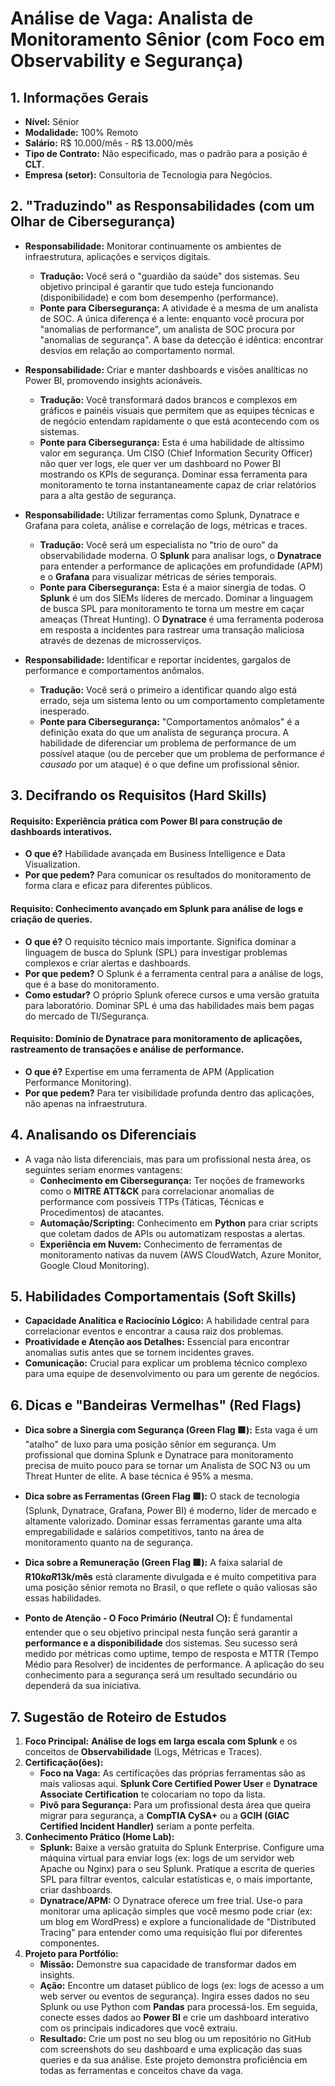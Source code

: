 # Análise de Vaga: Analista de Monitoramento Sênior (com Foco em Observability e Segurança)

## 1. Informações Gerais
* **Nível:** Sênior
* **Modalidade:** 100% Remoto
* **Salário:** R$ 10.000/mês - R$ 13.000/mês
* **Tipo de Contrato:** Não especificado, mas o padrão para a posição é **CLT**.
* **Empresa (setor):** Consultoria de Tecnologia para Negócios.

## 2. "Traduzindo" as Responsabilidades (com um Olhar de Cibersegurança)

* **Responsabilidade:** Monitorar continuamente os ambientes de infraestrutura, aplicações e serviços digitais.
    * **Tradução:** Você será o "guardião da saúde" dos sistemas. Seu objetivo principal é garantir que tudo esteja funcionando (disponibilidade) e com bom desempenho (performance).
    * **Ponte para Cibersegurança:** A atividade é a mesma de um analista de SOC. A única diferença é a lente: enquanto você procura por "anomalias de performance", um analista de SOC procura por "anomalias de segurança". A base da detecção é idêntica: encontrar desvios em relação ao comportamento normal.

* **Responsabilidade:** Criar e manter dashboards e visões analíticas no Power BI, promovendo insights acionáveis.
    * **Tradução:** Você transformará dados brancos e complexos em gráficos e painéis visuais que permitem que as equipes técnicas e de negócio entendam rapidamente o que está acontecendo com os sistemas.
    * **Ponte para Cibersegurança:** Esta é uma habilidade de altíssimo valor em segurança. Um CISO (Chief Information Security Officer) não quer ver logs, ele quer ver um dashboard no Power BI mostrando os KPIs de segurança. Dominar essa ferramenta para monitoramento te torna instantaneamente capaz de criar relatórios para a alta gestão de segurança.

* **Responsabilidade:** Utilizar ferramentas como Splunk, Dynatrace e Grafana para coleta, análise e correlação de logs, métricas e traces.
    * **Tradução:** Você será um especialista no "trio de ouro" da observabilidade moderna. O **Splunk** para analisar logs, o **Dynatrace** para entender a performance de aplicações em profundidade (APM) e o **Grafana** para visualizar métricas de séries temporais.
    * **Ponte para Cibersegurança:** Esta é a maior sinergia de todas. O **Splunk** é um dos SIEMs líderes de mercado. Dominar a linguagem de busca SPL para monitoramento te torna um mestre em caçar ameaças (Threat Hunting). O **Dynatrace** é uma ferramenta poderosa em resposta a incidentes para rastrear uma transação maliciosa através de dezenas de microsserviços.

* **Responsabilidade:** Identificar e reportar incidentes, gargalos de performance e comportamentos anômalos.
    * **Tradução:** Você será o primeiro a identificar quando algo está errado, seja um sistema lento ou um comportamento completamente inesperado.
    * **Ponte para Cibersegurança:** "Comportamentos anômalos" é a definição exata do que um analista de segurança procura. A habilidade de diferenciar um problema de performance de um possível ataque (ou de perceber que um problema de performance *é causado* por um ataque) é o que define um profissional sênior.

## 3. Decifrando os Requisitos (Hard Skills)

#### Requisito: Experiência prática com Power BI para construção de dashboards interativos.
* **O que é?** Habilidade avançada em Business Intelligence e Data Visualization.
* **Por que pedem?** Para comunicar os resultados do monitoramento de forma clara e eficaz para diferentes públicos.

#### Requisito: Conhecimento avançado em Splunk para análise de logs e criação de queries.
* **O que é?** O requisito técnico mais importante. Significa dominar a linguagem de busca do Splunk (SPL) para investigar problemas complexos e criar alertas e dashboards.
* **Por que pedem?** O Splunk é a ferramenta central para a análise de logs, que é a base do monitoramento.
* **Como estudar?** O próprio Splunk oferece cursos e uma versão gratuita para laboratório. Dominar SPL é uma das habilidades mais bem pagas do mercado de TI/Segurança.

#### Requisito: Domínio de Dynatrace para monitoramento de aplicações, rastreamento de transações e análise de performance.
* **O que é?** Expertise em uma ferramenta de APM (Application Performance Monitoring).
* **Por que pedem?** Para ter visibilidade profunda dentro das aplicações, não apenas na infraestrutura.

## 4. Analisando os Diferenciais
* A vaga não lista diferenciais, mas para um profissional nesta área, os seguintes seriam enormes vantagens:
    * **Conhecimento em Cibersegurança:** Ter noções de frameworks como o **MITRE ATT&CK** para correlacionar anomalias de performance com possíveis TTPs (Táticas, Técnicas e Procedimentos) de atacantes.
    * **Automação/Scripting:** Conhecimento em **Python** para criar scripts que coletam dados de APIs ou automatizam respostas a alertas.
    * **Experiência em Nuvem:** Conhecimento de ferramentas de monitoramento nativas da nuvem (AWS CloudWatch, Azure Monitor, Google Cloud Monitoring).

## 5. Habilidades Comportamentais (Soft Skills)
* **Capacidade Analítica e Raciocínio Lógico:** A habilidade central para correlacionar eventos e encontrar a causa raiz dos problemas.
* **Proatividade e Atenção aos Detalhes:** Essencial para encontrar anomalias sutis antes que se tornem incidentes graves.
* **Comunicação:** Crucial para explicar um problema técnico complexo para uma equipe de desenvolvimento ou para um gerente de negócios.

## 6. Dicas e "Bandeiras Vermelhas" (Red Flags)

* **Dica sobre a Sinergia com Segurança (Green Flag 🟩):** Esta vaga é um "atalho" de luxo para uma posição sênior em segurança. Um profissional que domina Splunk e Dynatrace para monitoramento precisa de muito pouco para se tornar um Analista de SOC N3 ou um Threat Hunter de elite. A base técnica é 95% a mesma.

* **Dica sobre as Ferramentas (Green Flag 🟩):** O stack de tecnologia (Splunk, Dynatrace, Grafana, Power BI) é moderno, líder de mercado e altamente valorizado. Dominar essas ferramentas garante uma alta empregabilidade e salários competitivos, tanto na área de monitoramento quanto na de segurança.

* **Dica sobre a Remuneração (Green Flag 🟩):** A faixa salarial de **R$10k a R$13k/mês** está claramente divulgada e é muito competitiva para uma posição sênior remota no Brasil, o que reflete o quão valiosas são essas habilidades.

* **Ponto de Atenção - O Foco Primário (Neutral ⚪️):** É fundamental entender que o seu objetivo principal nesta função será garantir a **performance e a disponibilidade** dos sistemas. Seu sucesso será medido por métricas como uptime, tempo de resposta e MTTR (Tempo Médio para Resolver) de incidentes de performance. A aplicação do seu conhecimento para a segurança será um resultado secundário ou dependerá da sua iniciativa.

## 7. Sugestão de Roteiro de Estudos
1.  **Foco Principal:** **Análise de logs em larga escala com Splunk** e os conceitos de **Observabilidade** (Logs, Métricas e Traces).
2.  **Certificação(ões):**
    * **Foco na Vaga:** As certificações das próprias ferramentas são as mais valiosas aqui. **Splunk Core Certified Power User** e **Dynatrace Associate Certification** te colocariam no topo da lista.
    * **Pivô para Segurança:** Para um profissional desta área que queira migrar para segurança, a **CompTIA CySA+** ou a **GCIH (GIAC Certified Incident Handler)** seriam a ponte perfeita.
3.  **Conhecimento Prático (Home Lab):**
    * **Splunk:** Baixe a versão gratuita do Splunk Enterprise. Configure uma máquina virtual para enviar logs (ex: logs de um servidor web Apache ou Nginx) para o seu Splunk. Pratique a escrita de queries SPL para filtrar eventos, calcular estatísticas e, o mais importante, criar dashboards.
    * **Dynatrace/APM:** O Dynatrace oferece um free trial. Use-o para monitorar uma aplicação simples que você mesmo pode criar (ex: um blog em WordPress) e explore a funcionalidade de "Distributed Tracing" para entender como uma requisição flui por diferentes componentes.
4.  **Projeto para Portfólio:**
    * **Missão:** Demonstre sua capacidade de transformar dados em insights.
    * **Ação:** Encontre um dataset público de logs (ex: logs de acesso a um web server ou eventos de segurança). Ingira esses dados no seu Splunk ou use Python com **Pandas** para processá-los. Em seguida, conecte esses dados ao **Power BI** e crie um dashboard interativo com os principais indicadores que você extraiu.
    * **Resultado:** Crie um post no seu blog ou um repositório no GitHub com screenshots do seu dashboard e uma explicação das suas queries e da sua análise. Este projeto demonstra proficiência em todas as ferramentas e conceitos chave da vaga.
